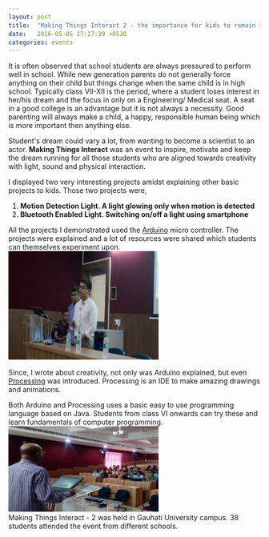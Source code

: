 ```yaml
---
layout: post
title:  "Making Things Interact 2 - the importance for kids to remain inspired and motivated"
date:   2016-05-05 17:17:39 +0530
categories: events
---
```

<p>It is often observed that school students are always pressured to perform well in school. While new generation parents do not generally force anything on their child but things change when the same child is in high school. Typically class VII-XII is the period, where a student loses interest in her/his dream and the focus in only on a Engineering/ Medical seat. <!--more-->A seat in a good college is an advantage but it is not always a necessity. Good parenting will always make a child, a happy, responsible human being which is more important then anything else.</p>
<p>Student's dream could vary a lot, from wanting to become a scientist to an actor. <strong>Making Things Interact</strong> was an event to inspire, motivate and keep the dream running for all those students who are aligned towards creativity with light, sound and physical interaction.</p>
<p>I displayed two very interesting projects amidst explaining other basic projects to kids. Those two projects were,</p>
<ol>
<li><strong>Motion Detection Light. A light glowing only when motion is detected</strong></li>
<li><strong>Bluetooth Enabled Light. Switching on/off a light using smartphone</strong></li>
</ol>
<p>All the projects I demonstrated used the <a href="http://www.arduino.cc" target="_blank" rel="noopener">Arduino</a> micro controller. The projects were explained and a lot of resources were shared which students can themselves experiment upon.<br /><img class="" src="/images/gu-event-2-1.jpg" alt="" width="300" height="217" /></p>
<p>Since, I wrote about creativity, not only was Arduino explained, but even <a href="http://www.processing.org" target="_blank" rel="noopener">Processing</a> was introduced. Processing is an IDE to make amazing drawings and animations.</p>
<p>Both Arduino and Processing uses a basic easy to use programming language based on Java. Students from class VI onwards can try these and learn fundamentals of computer programming.<br /><img class="" src="/images/gu-event-2-2.jpg" alt="13048233_989272534494961_5471744458878249985_o" width="300" height="171" /><br />Making Things Interact - 2 was held in Gauhati University campus. 38 students attended the event from different schools.</p>